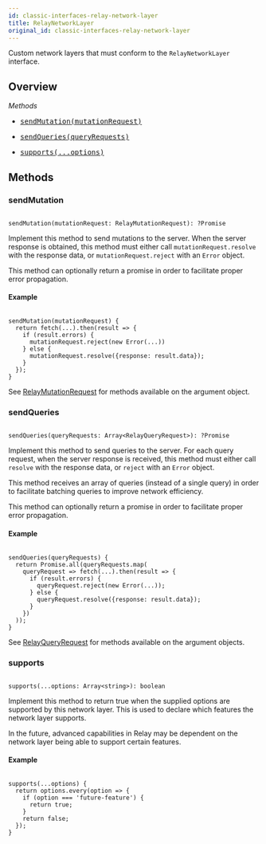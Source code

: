 ```yaml
---
id: classic-interfaces-relay-network-layer
title: RelayNetworkLayer
original_id: classic-interfaces-relay-network-layer
---
```

Custom network layers that must conform to the `RelayNetworkLayer` interface.

## Overview

_Methods_

<ul className="apiIndex">
  <li>
    <a href="#sendmutation">
      <pre>sendMutation(mutationRequest)</pre>
    </a>
  </li>
  <li>
    <a href="#sendqueries">
      <pre>sendQueries(queryRequests)</pre>
    </a>
  </li>
  <li>
    <a href="#supports">
      <pre>supports(...options)</pre>
    </a>
  </li>
</ul>

## Methods

### sendMutation

```

sendMutation(mutationRequest: RelayMutationRequest): ?Promise

```

Implement this method to send mutations to the server. When the server response is obtained, this method must either call `mutationRequest.resolve` with the response data, or `mutationRequest.reject` with an `Error` object.

This method can optionally return a promise in order to facilitate proper error propagation.

#### Example

```

sendMutation(mutationRequest) {
  return fetch(...).then(result => {
    if (result.errors) {
      mutationRequest.reject(new Error(...))
    } else {
      mutationRequest.resolve({response: result.data});
    }
  });
}

```

See [RelayMutationRequest](interfaces-relay-mutation-request.html) for methods available on the argument object.

### sendQueries

```

sendQueries(queryRequests: Array<RelayQueryRequest>): ?Promise

```

Implement this method to send queries to the server. For each query request, when the server response is received, this method must either call `resolve` with the response data, or `reject` with an `Error` object.

This method receives an array of queries (instead of a single query) in order to facilitate batching queries to improve network efficiency.

This method can optionally return a promise in order to facilitate proper error propagation.

#### Example

```

sendQueries(queryRequests) {
  return Promise.all(queryRequests.map(
    queryRequest => fetch(...).then(result => {
      if (result.errors) {
        queryRequest.reject(new Error(...));
      } else {
        queryRequest.resolve({response: result.data});
      }
    })
  ));
}

```

See [RelayQueryRequest](interfaces-relay-query-request.html) for methods available on the argument objects.

### supports

```

supports(...options: Array<string>): boolean

```

Implement this method to return true when the supplied options are supported by this network layer. This is used to declare which features the network layer supports.

In the future, advanced capabilities in Relay may be dependent on the network layer being able to support certain features.

#### Example

```

supports(...options) {
  return options.every(option => {
    if (option === 'future-feature') {
      return true;
    }
    return false;
  });
}

```

